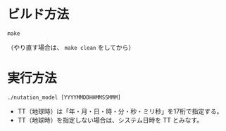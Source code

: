 ビルド方法
==========

`make`

（やり直す場合は、 `make clean` をしてから）

実行方法
========

`./nutation_model [YYYYMMDDHHMMSSMMM]`

* TT（地球時）は「年・月・日・時・分・秒・ミリ秒」を17桁で指定する。
* TT（地球時）を指定しない場合は、システム日時を TT とみなす。

